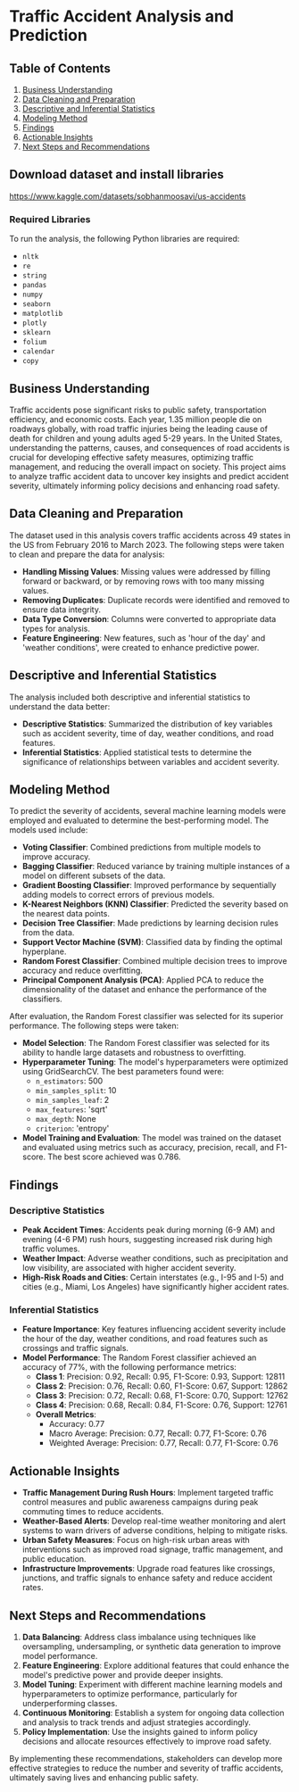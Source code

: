 # Traffic Accident Analysis and Prediction

## Table of Contents
1. [Business Understanding](#business-understanding)
2. [Data Cleaning and Preparation](#data-cleaning-and-preparation)
3. [Descriptive and Inferential Statistics](#descriptive-and-inferential-statistics)
4. [Modeling Method](#modeling-method)
5. [Findings](#findings)
6. [Actionable Insights](#actionable-insights)
7. [Next Steps and Recommendations](#next-steps-and-recommendations)

## Download dataset and install libraries
https://www.kaggle.com/datasets/sobhanmoosavi/us-accidents

### Required Libraries
To run the analysis, the following Python libraries are required:

- `nltk`
- `re`
- `string`
- `pandas`
- `numpy`
- `seaborn`
- `matplotlib`
- `plotly`
- `sklearn`
- `folium`
- `calendar`
- `copy`


## Business Understanding

Traffic accidents pose significant risks to public safety, transportation efficiency, and economic costs. Each year, 1.35 million people die on roadways globally, with road traffic injuries being the leading cause of death for children and young adults aged 5-29 years. In the United States, understanding the patterns, causes, and consequences of road accidents is crucial for developing effective safety measures, optimizing traffic management, and reducing the overall impact on society. This project aims to analyze traffic accident data to uncover key insights and predict accident severity, ultimately informing policy decisions and enhancing road safety.

## Data Cleaning and Preparation

The dataset used in this analysis covers traffic accidents across 49 states in the US from February 2016 to March 2023. The following steps were taken to clean and prepare the data for analysis:
- **Handling Missing Values**: Missing values were addressed by filling forward or backward, or by removing rows with too many missing values.
- **Removing Duplicates**: Duplicate records were identified and removed to ensure data integrity.
- **Data Type Conversion**: Columns were converted to appropriate data types for analysis.
- **Feature Engineering**: New features, such as 'hour of the day' and 'weather conditions', were created to enhance predictive power.

## Descriptive and Inferential Statistics

The analysis included both descriptive and inferential statistics to understand the data better:
- **Descriptive Statistics**: Summarized the distribution of key variables such as accident severity, time of day, weather conditions, and road features.
- **Inferential Statistics**: Applied statistical tests to determine the significance of relationships between variables and accident severity.

## Modeling Method

To predict the severity of accidents, several machine learning models were employed and evaluated to determine the best-performing model. The models used include:
- **Voting Classifier**: Combined predictions from multiple models to improve accuracy.
- **Bagging Classifier**: Reduced variance by training multiple instances of a model on different subsets of the data.
- **Gradient Boosting Classifier**: Improved performance by sequentially adding models to correct errors of previous models.
- **K-Nearest Neighbors (KNN) Classifier**: Predicted the severity based on the nearest data points.
- **Decision Tree Classifier**: Made predictions by learning decision rules from the data.
- **Support Vector Machine (SVM)**: Classified data by finding the optimal hyperplane.
- **Random Forest Classifier**: Combined multiple decision trees to improve accuracy and reduce overfitting.
- **Principal Component Analysis (PCA)**: Applied PCA to reduce the dimensionality of the dataset and enhance the performance of the classifiers.

After evaluation, the Random Forest classifier was selected for its superior performance. The following steps were taken:
- **Model Selection**: The Random Forest classifier was selected for its ability to handle large datasets and robustness to overfitting.
- **Hyperparameter Tuning**: The model's hyperparameters were optimized using GridSearchCV. The best parameters found were:
  - `n_estimators`: 500
  - `min_samples_split`: 10
  - `min_samples_leaf`: 2
  - `max_features`: 'sqrt'
  - `max_depth`: None
  - `criterion`: 'entropy'
- **Model Training and Evaluation**: The model was trained on the dataset and evaluated using metrics such as accuracy, precision, recall, and F1-score. The best score achieved was 0.786.

## Findings

### Descriptive Statistics
- **Peak Accident Times**: Accidents peak during morning (6-9 AM) and evening (4-6 PM) rush hours, suggesting increased risk during high traffic volumes.
- **Weather Impact**: Adverse weather conditions, such as precipitation and low visibility, are associated with higher accident severity.
- **High-Risk Roads and Cities**: Certain interstates (e.g., I-95 and I-5) and cities (e.g., Miami, Los Angeles) have significantly higher accident rates.

### Inferential Statistics
- **Feature Importance**: Key features influencing accident severity include the hour of the day, weather conditions, and road features such as crossings and traffic signals.
- **Model Performance**: The Random Forest classifier achieved an accuracy of 77%, with the following performance metrics:
  - **Class 1**: Precision: 0.92, Recall: 0.95, F1-Score: 0.93, Support: 12811
  - **Class 2**: Precision: 0.76, Recall: 0.60, F1-Score: 0.67, Support: 12862
  - **Class 3**: Precision: 0.72, Recall: 0.68, F1-Score: 0.70, Support: 12762
  - **Class 4**: Precision: 0.68, Recall: 0.84, F1-Score: 0.76, Support: 12761
  - **Overall Metrics**: 
    - Accuracy: 0.77
    - Macro Average: Precision: 0.77, Recall: 0.77, F1-Score: 0.76
    - Weighted Average: Precision: 0.77, Recall: 0.77, F1-Score: 0.76

## Actionable Insights

- **Traffic Management During Rush Hours**: Implement targeted traffic control measures and public awareness campaigns during peak commuting times to reduce accidents.
- **Weather-Based Alerts**: Develop real-time weather monitoring and alert systems to warn drivers of adverse conditions, helping to mitigate risks.
- **Urban Safety Measures**: Focus on high-risk urban areas with interventions such as improved road signage, traffic management, and public education.
- **Infrastructure Improvements**: Upgrade road features like crossings, junctions, and traffic signals to enhance safety and reduce accident rates.

## Next Steps and Recommendations

1. **Data Balancing**: Address class imbalance using techniques like oversampling, undersampling, or synthetic data generation to improve model performance.
2. **Feature Engineering**: Explore additional features that could enhance the model's predictive power and provide deeper insights.
3. **Model Tuning**: Experiment with different machine learning models and hyperparameters to optimize performance, particularly for underperforming classes.
4. **Continuous Monitoring**: Establish a system for ongoing data collection and analysis to track trends and adjust strategies accordingly.
5. **Policy Implementation**: Use the insights gained to inform policy decisions and allocate resources effectively to improve road safety.

By implementing these recommendations, stakeholders can develop more effective strategies to reduce the number and severity of traffic accidents, ultimately saving lives and enhancing public safety.